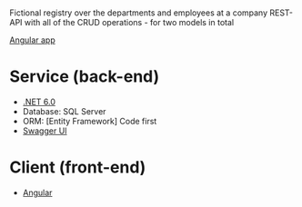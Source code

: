 # 

Fictional registry over the departments and employees at a company
REST-API with all of the CRUD operations - for two models in total

[Angular app](angular-page.gif)

# Service (back-end)

- [.NET 6.0](https://dotnet.microsoft.com/learn/dotnet/hello-world-tutorial/intro)
- Database: SQL Server
- ORM: [Entity Framework] Code first
- [Swagger UI](https://github.com/swagger-api/swagger-ui)


# Client (front-end)

- [Angular](https://reactjs.org/docs/getting-started.html)
